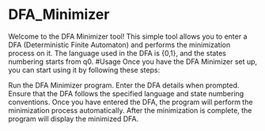 # DFA_Minimizer
Welcome to the DFA Minimizer tool! This simple tool allows you to enter a DFA (Deterministic Finite Automaton) and performs the minimization process on it. The language used in the DFA is {0,1}, and the states numbering starts from q0.
#Usage
Once you have the DFA Minimizer set up, you can start using it by following these steps:

Run the DFA Minimizer program.
Enter the DFA details when prompted. Ensure that the DFA follows the specified language and state numbering conventions.
Once you have entered the DFA, the program will perform the minimization process automatically.
After the minimization is complete, the program will display the minimized DFA.
